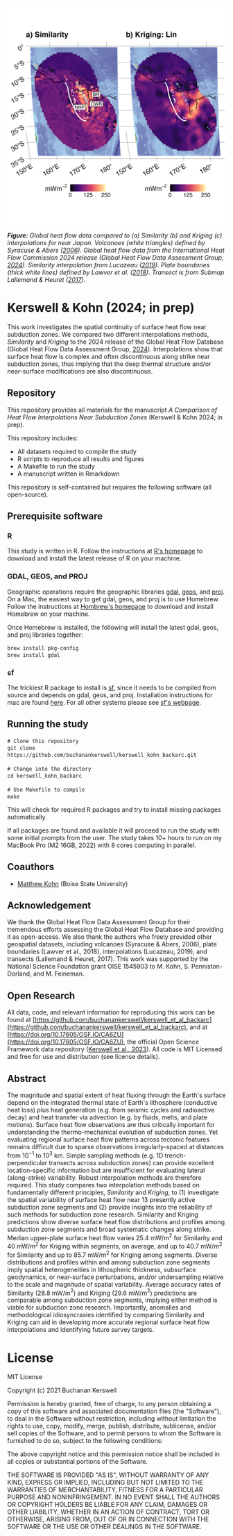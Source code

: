 ![](draft/assets/images/repo-banner.png)

***Figure:*** *Global heat flow data compared to (a) Similarity (b) and Kriging (c) interpolations for near Japan. Volcanoes (white triangles) defined by Syracuse & Abers ([2006](https://agupubs.onlinelibrary.wiley.com/doi/abs/10.1029/2005gc001045)). Global heat flow data from the International Heat Flow Commission 2024 release (Global Heat Flow Data Assessment Group, [2024](https://doi.org/10.5880/fidgeo.2024.014)). Similarity interpolation from Lucazeau ([2019](https://agupubs.onlinelibrary.wiley.com/doi/full/10.1029/2019GC008389)). Plate boundaries (thick white lines) defined by Lawver et al. ([2018](https://repositories.lib.utexas.edu/handle/2152/65415)). Transect is from Submap Lallemand & Heuret ([2017](https://submap.gm.umontpellier.fr)).*

# Kerswell & Kohn (2024; in prep)

This work investigates the spatial continuity of surface heat flow near subduction zones. We compared two different interpolations methods, *Similarity* and *Kriging* to the 2024 release of the Global Heat Flow Database (Global Heat Flow Data Assessment Group, [2024](https://doi.org/10.5880/fidgeo.2024.014)). Interpolations show that surface heat flow is complex and often discontinuous along strike near subduction zones, thus implying that the deep thermal structure and/or near-surface modifications are also discontinuous.

## Repository

This repository provides all materials for the manuscript *A Comparison of Heat Flow Interpolations Near Subduction Zones* (Kerswell & Kohn 2024; in prep).

This repository includes:

- All datasets required to compile the study
- R scripts to reproduce all results and figures
- A Makefile to run the study
- A manuscript written in Rmarkdown

This repository is self-contained but requires the following software (all open-source).

## Prerequisite software

### R

This study is written in R. Follow the instructions at [R's homepage](https://www.r-project.org) to download and install the latest release of R on your machine.

### GDAL, GEOS, and PROJ

Geographic operations require the geographic libraries [gdal](https://gdal.org), [geos](https://trac.osgeo.org/geos), and [proj](https://proj.org). On a Mac, the easiest way to get gdal, geos, and proj is to use Homebrew. Follow the instructions at [Hombrew's homepage](https://brew.sh) to download and install Homebrew on your machine.

Once Homebrew is installed, the following will install the latest gdal, geos, and proj libraries together:

```
brew install pkg-config
brew install gdal
```

### sf

The trickiest R package to install is [sf](https://r-spatial.github.io/sf/), since it needs to be compiled from source and depends on gdal, geos, and proj. Installation instructions for mac are found [here](https://github.com/r-spatial/sf/issues/1536#issuecomment-727342736). For all other systems please see [sf's webpage](https://r-spatial.github.io/sf/).

## Running the study

```
# Clone this repository
git clone https://github.com/buchanankerswell/kerswell_kohn_backarc.git

# Change into the directory
cd kerswell_kohn_backarc

# Use Makefile to compile
make
```

This will check for required R packages and try to install missing packages automatically.

If all packages are found and available it will proceed to run the study with some initial prompts from the user. The study takes 10+ hours to run on my MacBook Pro (M2 16GB, 2022) with 8 cores computing in parallel.

## Coauthors

 - [Matthew Kohn](https://www.google.com/url?sa=t&rct=j&q=&esrc=s&source=web&cd=&cad=rja&uact=8&ved=2ahUKEwj8yqqTw8T5AhWSADQIHaYXAfQQFnoECA4QAQ&url=https%3A%2F%2Fwww.boisestate.edu%2Fearth%2Fstaff-members%2Fmatthew-j-kohn%2F&usg=AOvVaw3-lM9gvqmVRHG-WhSRFOdu) (Boise State University)

## Acknowledgement

We thank the Global Heat Flow Data Assessment Group for their tremendous efforts assessing the Global Heat Flow Database and providing it as open-access. We also thank the authors who freely provided other geospatial datasets, including volcanoes (Syracuse & Abers, 2006), plate boundaries (Lawver et al., 2018), interpolations (Lucazeau, 2019), and transects (Lallemand & Heuret, 2017). This work was supported by the National Science Foundation grant OISE 1545903 to M. Kohn, S. Penniston-Dorland, and M. Feineman.

## Open Research

All data, code, and relevant information for reproducing this work can be found at [https://github.com/buchanankerswell/kerswell_et_al_backarc](https://github.com/buchanankerswell/kerswell_et_al_backarc), and at [https://doi.org/10.17605/OSF.IO/CA6ZU](https://doi.org/10.17605/OSF.IO/CA6ZU), the official Open Science Framework data repository ([Kerswell et al., 2023](https://doi.org/10.17605/OSF.IO/CA6ZU)). All code is MIT Licensed and free for use and distribution (see license details).

## Abstract

The magnitude and spatial extent of heat fluxing through the Earth's surface depend on the integrated thermal state of Earth's lithosphere (conductive heat loss) plus heat generation (e.g. from seismic cycles and radioactive decay) and heat transfer via advection (e.g. by fluids, melts, and plate motions). Surface heat flow observations are thus critically important for understanding the thermo-mechanical evolution of subduction zones. Yet evaluating regional surface heat flow patterns across tectonic features remains difficult due to sparse observations irregularly-spaced at distances from 10$^{-1}$ to 10$^3$ km. Simple sampling methods (e.g. 1D trench-perpendicular transects across subduction zones) can provide excellent location-specific information but are insufficient for evaluating lateral (along-strike) variability. Robust interpolation methods are therefore required. This study compares two interpolation methods based on fundamentally different principles, *Similarity* and *Kriging*, to (1) investigate the spatial variability of surface heat flow near 13 presently active subduction zone segments and (2) provide insights into the reliability of such methods for subduction zone research. Similarity and Kriging predictions show diverse surface heat flow distributions and profiles among subduction zone segments and broad systematic changes along strike. Median upper-plate surface heat flow varies 25.4 mW/m$^2$ for Similarity and 40 mW/m$^2$ for Kriging within segments, on average, and up to 40.7 mW/m$^2$ for Similarity and up to 85.7 mW/m$^2$ for Kriging among segments. Diverse distributions and profiles within and among subduction zone segments imply spatial heterogeneities in lithospheric thickness, subsurface geodynamics, or near-surface perturbations, and/or undersampling relative to the scale and magnitude of spatial variability. Average accuracy rates of Similarity (28.8 mW/m$^2$) and Kriging (29.6 mW/m$^2$) predictions are comparable among subduction zone segments, implying either method is viable for subduction zone research. Importantly, anomalies and methodological idiosyncrasies identified by comparing Similarity and Kriging can aid in developing more accurate regional surface heat flow interpolations and identifying future survey targets.

# License

MIT License

Copyright (c) 2021 Buchanan Kerswell

Permission is hereby granted, free of charge, to any person obtaining a copy
of this software and associated documentation files (the "Software"), to deal
in the Software without restriction, including without limitation the rights
to use, copy, modify, merge, publish, distribute, sublicense, and/or sell
copies of the Software, and to permit persons to whom the Software is
furnished to do so, subject to the following conditions:

The above copyright notice and this permission notice shall be included in all
copies or substantial portions of the Software.

THE SOFTWARE IS PROVIDED "AS IS", WITHOUT WARRANTY OF ANY KIND, EXPRESS OR
IMPLIED, INCLUDING BUT NOT LIMITED TO THE WARRANTIES OF MERCHANTABILITY,
FITNESS FOR A PARTICULAR PURPOSE AND NONINFRINGEMENT. IN NO EVENT SHALL THE
AUTHORS OR COPYRIGHT HOLDERS BE LIABLE FOR ANY CLAIM, DAMAGES OR OTHER
LIABILITY, WHETHER IN AN ACTION OF CONTRACT, TORT OR OTHERWISE, ARISING FROM,
OUT OF OR IN CONNECTION WITH THE SOFTWARE OR THE USE OR OTHER DEALINGS IN THE
SOFTWARE.
